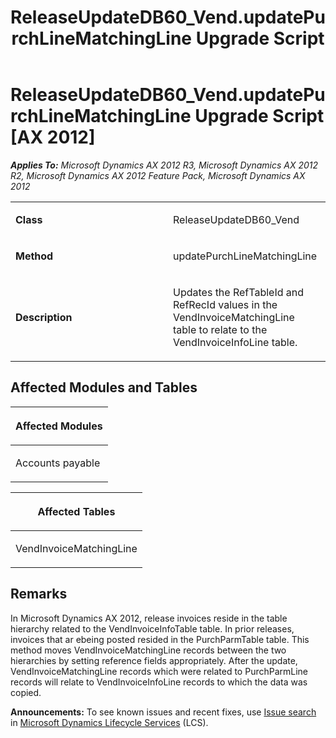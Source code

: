 ﻿---
title: ReleaseUpdateDB60_Vend.updatePurchLineMatchingLine Upgrade Script
TOCTitle: ReleaseUpdateDB60_Vend.updatePurchLineMatchingLine Upgrade Script
ms:assetid: 53079fe9-7828-d7af-5ed1-0812dc72bf49
ms:mtpsurl: https://msdn.microsoft.com/en-us/library/JJ685569(v=AX.60)
ms:contentKeyID: 49708263
ms.date: 05/18/2015
mtps_version: v=AX.60
---

# ReleaseUpdateDB60\_Vend.updatePurchLineMatchingLine Upgrade Script [AX 2012]


_**Applies To:** Microsoft Dynamics AX 2012 R3, Microsoft Dynamics AX 2012 R2, Microsoft Dynamics AX 2012 Feature Pack, Microsoft Dynamics AX 2012_

<table>
<colgroup>
<col style="width: 50%" />
<col style="width: 50%" />
</colgroup>
<tbody>
<tr class="odd">
<td><p><strong>Class</strong></p></td>
<td><p>ReleaseUpdateDB60_Vend</p></td>
</tr>
<tr class="even">
<td><p><strong>Method</strong></p></td>
<td><p>updatePurchLineMatchingLine</p></td>
</tr>
<tr class="odd">
<td><p><strong>Description</strong></p></td>
<td><p>Updates the RefTableId and RefRecId values in the VendInvoiceMatchingLine table to relate to the VendInvoiceInfoLine table.</p></td>
</tr>
</tbody>
</table>


## Affected Modules and Tables

<table>
<colgroup>
<col style="width: 100%" />
</colgroup>
<thead>
<tr class="header">
<th><p>Affected Modules</p></th>
</tr>
</thead>
<tbody>
<tr class="odd">
<td><p>Accounts payable</p></td>
</tr>
</tbody>
</table>


<table>
<colgroup>
<col style="width: 100%" />
</colgroup>
<thead>
<tr class="header">
<th><p>Affected Tables</p></th>
</tr>
</thead>
<tbody>
<tr class="odd">
<td><p>VendInvoiceMatchingLine</p></td>
</tr>
</tbody>
</table>


## Remarks

In Microsoft Dynamics AX 2012, release invoices reside in the table hierarchy related to the VendInvoiceInfoTable table. In prior releases, invoices that ar ebeing posted resided in the PurchParmTable table. This method moves VendInvoiceMatchingLine records between the two hierarchies by setting reference fields appropriately. After the update, VendInvoiceMatchingLine records which were related to PurchParmLine records will relate to VendInvoiceInfoLine records to which the data was copied.

  
**Announcements:** To see known issues and recent fixes, use [Issue search](http://go.microsoft.com/fwlink/?linkid=389258) in [Microsoft Dynamics Lifecycle Services](http://go.microsoft.com/fwlink/?linkid=306505) (LCS).

